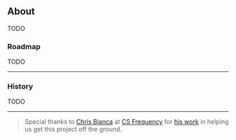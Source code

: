## About

TODO

### Roadmap

TODO

----

### History

TODO

----

> Special thanks to [Chris Bianca](http://invertase.link/cb-twitter) at [CS Frequency](http://invertase.link/csf-website) for [his work](http://invertase.link/cb-commits) in helping us get this project off the ground.
